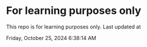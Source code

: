 # For learning purposes only
This repo is for learning purposes only.
Last updated at

Friday, October 25, 2024 6:38:14 AM

